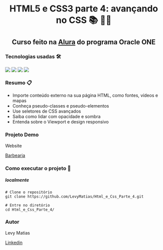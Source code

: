<h1 align="center">HTML5 e CSS3 parte 4: avançando no CSS 📚 🧑‍💻 </h1>

<h2 align="center">Curso feito na <a href="https://www.alura.com.br/">Alura</a> do programa Oracle ONE</h2>


### Tecnologias usadas 🛠️

<div style= "display: inline-block">
    <img align= "center" src="https://img.shields.io/badge/html5-%23E34F26.svg?style=for-the-badge&logo=html5&logoColor=white"/>
    <img align= "center" src="https://img.shields.io/badge/css3-%231572B6.svg?style=for-the-badge&logo=css3&logoColor=white"/>
    <img align= "center" src="https://img.shields.io/badge/git-%23F05033.svg?style=for-the-badge&logo=git&logoColor=white"/>
    <img align= "center" src="https://img.shields.io/badge/Visual%20Studio%20Code-0078d7.svg?style=for-the-badge&logo=visual-studio-code&logoColor=white"/>
</div></br>




### Resumo 📋

- Importe conteúdo externo na sua página HTML, como fontes, vídeos e mapas
- Conheça pseudo-classes e pseudo-elementos
- Use seletores de CSS avançados
- Saiba como lidar com opacidade e sombra
- Entenda sobre o Viewport e design responsivo


### Projeto Demo 

Website 

[Barbearia](
https://alura-barber-22.netlify.app/)




### Como executar o projeto 🚀

##### localmente

```
# Clone o repositório
git clone https://github.com/LevyMatias/Html_e_Css_Parte_4.git

# Entre no diretório
cd Html_e_Css_Parte_4/
```



### Autor 

Levy Matias 

[Linkedin](https://www.linkedin.com/in/levy-matias/)